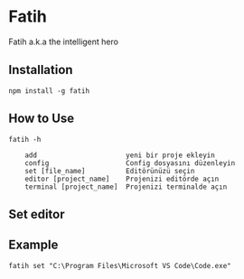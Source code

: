 # Fatih
Fatih a.k.a the intelligent hero

## Installation
```
npm install -g fatih
```

## How to Use
```
fatih -h
```

```
    add                      yeni bir proje ekleyin
    config                   Config dosyasını düzenleyin
    set [file_name]          Editörünüzü seçin
    editor [project_name]    Projenizi editörde açın
    terminal [project_name]  Projenizi terminalde açın
```

## Set editor
## Example
```
fatih set "C:\Program Files\Microsoft VS Code\Code.exe"
```